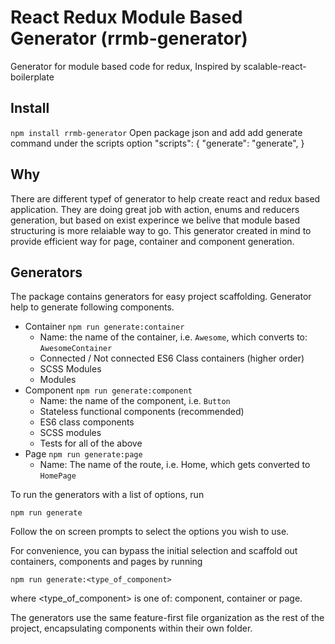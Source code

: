 # React Redux Module Based Generator (rrmb-generator) 
Generator for module based code for redux, Inspired by scalable-react-boilerplate

## Install
`npm install rrmb-generator`
Open package json and add add generate command under the scripts option
"scripts": {
    "generate": "generate",
}


## Why
There are different typef of generator to help create react and redux based application.
They are doing great job with action, enums and reducers generation, but based on exist 
experince we belive that module based structuring is more relaiable way to go. This generator
created in mind to provide efficient way for page, container and component generation. 

## Generators
The package contains generators for easy project scaffolding.  Generator help to generate following components.
- Container `npm run generate:container`
  - Name: the name of the container, i.e. `Awesome`, which converts to: `AwesomeContainer`
  - Connected / Not connected ES6 Class containers (higher order)
  - SCSS Modules
  - Modules
- Component `npm run generate:component`
  - Name: the name of the component, i.e. `Button`
  - Stateless functional components (recommended)
  - ES6 class components
  - SCSS modules
  - Tests for all of the above
- Page `npm run generate:page`
  - Name: The name of the route, i.e. Home, which gets converted to `HomePage`

To run the generators with a list of options, run
```
npm run generate
```

Follow the on screen prompts to select the options you wish to use.

For convenience, you can bypass the initial selection and scaffold out containers, components and pages by running

```
npm run generate:<type_of_component>
```

where <type_of_component> is one of: component, container or page. 

The generators use the same feature-first file organization as the rest of the project, encapsulating components within their own folder.
